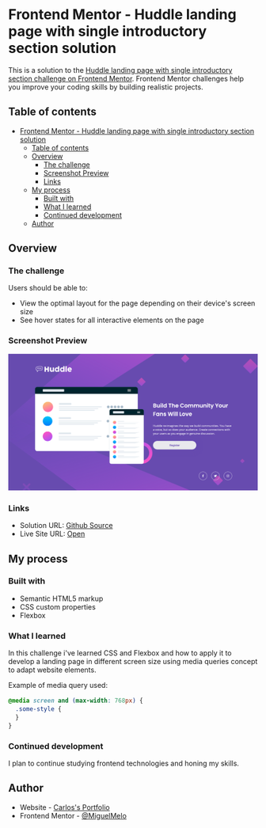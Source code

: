 # Frontend Mentor - Huddle landing page with single introductory section solution

This is a solution to the [Huddle landing page with single introductory section challenge on Frontend Mentor](https://www.frontendmentor.io/challenges/huddle-landing-page-with-a-single-introductory-section-B_2Wvxgi0). Frontend Mentor challenges help you improve your coding skills by building realistic projects.

## Table of contents

- [Frontend Mentor - Huddle landing page with single introductory section solution](#frontend-mentor---huddle-landing-page-with-single-introductory-section-solution)
  - [Table of contents](#table-of-contents)
  - [Overview](#overview)
    - [The challenge](#the-challenge)
    - [Screenshot Preview](#screenshot-preview)
    - [Links](#links)
  - [My process](#my-process)
    - [Built with](#built-with)
    - [What I learned](#what-i-learned)
    - [Continued development](#continued-development)
  - [Author](#author)

## Overview

### The challenge

Users should be able to:

- View the optimal layout for the page depending on their device's screen size
- See hover states for all interactive elements on the page

### Screenshot Preview

![](./images/screenshot.png)

### Links

- Solution URL: [Github Source](https://github.com/MiguelMelo/huddle-landing-page)
- Live Site URL: [Open](#)

## My process

### Built with

- Semantic HTML5 markup
- CSS custom properties
- Flexbox

### What I learned

In this challenge i've learned CSS and Flexbox and how to apply it to develop a landing page in different screen size using media queries concept to adapt website elements.

Example of media query used:

```css
@media screen and (max-width: 768px) {
  .some-style {
  }
}
```

### Continued development

I plan to continue studying frontend technologies and honing my skills.

## Author

- Website - [Carlos's Portfolio](#)
- Frontend Mentor - [@MiguelMelo](https://www.frontendmentor.io/profile/MiguelMelo)
